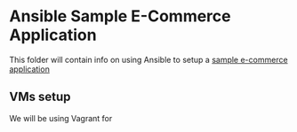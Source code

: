 # Ansible Sample E-Commerce Application
This folder will contain info on using Ansible to setup a [sample e-commerce application](https://github.com/kodekloudhub/learning-app-ecommerce)

## VMs setup
We will be using Vagrant for 